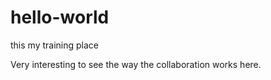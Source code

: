 # hello-world
this my training place

Very interesting to see the way the collaboration works here.
